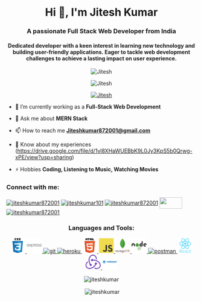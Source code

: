 <h1 align="center">Hi 👋, I'm Jitesh Kumar</h1>
<h3 align="center">A passionate Full Stack Web Developer from India</h3>
<h4 align="center">Dedicated developer with a keen interest
in learning new technology and building
user-friendly applications. Eager to tackle
web development challenges to achieve
a lasting impact on user experience.
</h4>
<p align="center"> <img src="https://komarev.com/ghpvc/?username=jk872001&label=Profile%20views&color=0e75b6&style=flat" alt="Jitesh" /> </p>
<p align="center"><img src="https://r7q6w9z6.rocketcdn.me/career/wp-content/uploads/2021/06/2-46.gif" alt="Jitesh"/></p>

<p align="center"> <a href="https://github.com/ryo-ma/github-profile-trophy"><img src="https://github-profile-trophy.vercel.app/?username=jk872001" alt="Jitesh" /></a> </p>

- 🌱 I’m currently working as a  **Full-Stack Web Development**

- 💬 Ask me about **MERN Stack**

- 📫 How to reach me **Jiteshkumar872001@gmail.com**

- 📄 Know about my experiences (https://drive.google.com/file/d/1vl8XHaWUEBbK9L0Jy3KpS5b0Qrwg-xPE/view?usp=sharing)

- ⚡ Hobbies **Coding, Listening to Music, Watching Movies**

<h3 align="left">Connect with me:</h3>
<p align="left">
<a href="https://twitter.com/JiteshK20278262" target="blank"><img align="center" src="https://raw.githubusercontent.com/rahuldkjain/github-profile-readme-generator/master/src/images/icons/Social/twitter.svg" alt="jiteshkumar872001" height="30" width="40" /></a> 
<a href="https://www.linkedin.com/in/jiteshkumar101/" target="blank"><img align="center" src="https://raw.githubusercontent.com/rahuldkjain/github-profile-readme-generator/master/src/images/icons/Social/linked-in-alt.svg" alt="jiteshkumar101" height="30" width="40" /></a>
<a title="Codesandbox" href="https://codesandbox.com/jiteshkumar872001" target="blank"><img align="center" src="https://raw.githubusercontent.com/rahuldkjain/github-profile-readme-generator/master/src/images/icons/Social/codesandbox.svg" alt="jiteshkumar872001" height="30" width="40" /></a>
<a href="https://chillkindcoder.hashnode.dev/" target="blank"><img align="center" src="https://cdn.hashnode.com/res/hashnode/image/upload/v1592751328987/VzrtgcQNF.jpeg?auto=compress" alt="" height="30" width="60" /></a>
<a href="https://www.leetcode.com/jiteshkumar872001" target="blank"><img align="center" src="https://raw.githubusercontent.com/rahuldkjain/github-profile-readme-generator/master/src/images/icons/Social/leet-code.svg" alt="jiteshkumar872001" height="30" width="40" /></a> 
  
</p>

<h3 align="center">Languages and Tools:</h3>
<p align="center"> <a href="https://www.w3schools.com/css/" target="_blank" rel="noreferrer"> <img src="https://raw.githubusercontent.com/devicons/devicon/master/icons/css3/css3-original-wordmark.svg" alt="css3" width="40" height="40"/> </a> <a href="https://expressjs.com" target="_blank" rel="noreferrer"> <img src="https://raw.githubusercontent.com/devicons/devicon/master/icons/express/express-original-wordmark.svg" alt="express" width="40" height="40"/> </a> <a href="https://git-scm.com/" target="_blank" rel="noreferrer"> <img src="https://www.vectorlogo.zone/logos/git-scm/git-scm-icon.svg" alt="git" width="40" height="40"/> </a> <a href="https://heroku.com" target="_blank" rel="noreferrer"> <img src="https://www.vectorlogo.zone/logos/heroku/heroku-icon.svg" alt="heroku" width="40" height="40"/> </a> <a href="https://www.w3.org/html/" target="_blank" rel="noreferrer"> <img src="https://raw.githubusercontent.com/devicons/devicon/master/icons/html5/html5-original-wordmark.svg" alt="html5" width="40" height="40"/> </a> <a href="https://developer.mozilla.org/en-US/docs/Web/JavaScript" target="_blank" rel="noreferrer"> <img src="https://raw.githubusercontent.com/devicons/devicon/master/icons/javascript/javascript-original.svg" alt="javascript" width="40" height="40"/> </a> <a href="https://www.mongodb.com/" target="_blank" rel="noreferrer"> <img src="https://raw.githubusercontent.com/devicons/devicon/master/icons/mongodb/mongodb-original-wordmark.svg" alt="mongodb" width="40" height="40"/> </a> <a href="https://nodejs.org" target="_blank" rel="noreferrer"> <img src="https://raw.githubusercontent.com/devicons/devicon/master/icons/nodejs/nodejs-original-wordmark.svg" alt="nodejs" width="40" height="40"/> </a> <a href="https://postman.com" target="_blank" rel="noreferrer"> <img src="https://www.vectorlogo.zone/logos/getpostman/getpostman-icon.svg" alt="postman" width="40" height="40"/> </a> <a href="https://reactjs.org/" target="_blank" rel="noreferrer"> <img src="https://raw.githubusercontent.com/devicons/devicon/master/icons/react/react-original-wordmark.svg" alt="react" width="40" height="40"/> </a> <a href="https://redux.js.org" target="_blank" rel="noreferrer"> <img src="https://raw.githubusercontent.com/devicons/devicon/master/icons/redux/redux-original.svg" alt="redux" width="40" height="40"/> </a> <a href="https://webpack.js.org" target="_blank" rel="noreferrer"> <img src="https://raw.githubusercontent.com/devicons/devicon/d00d0969292a6569d45b06d3f350f463a0107b0d/icons/webpack/webpack-original-wordmark.svg" alt="webpack" width="40" height="40"/> </a> </p>

<p align="center"><img align="center" src="https://github-readme-stats.vercel.app/api/top-langs?username=jk872001&show_icons=true&locale=en&layout=compact" alt="jiteshkumar" /></p>

<p align="center">&nbsp;<img align="center" src="https://github-readme-stats.vercel.app/api?username=jk872001&show_icons=true&locale=en" alt="jiteshkumar" /></p>


